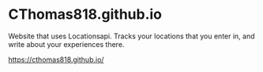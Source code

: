 # CThomas818.github.io

Website that uses Locationsapi. Tracks your locations that you enter in, and write about your experiences there.

https://cthomas818.github.io/
